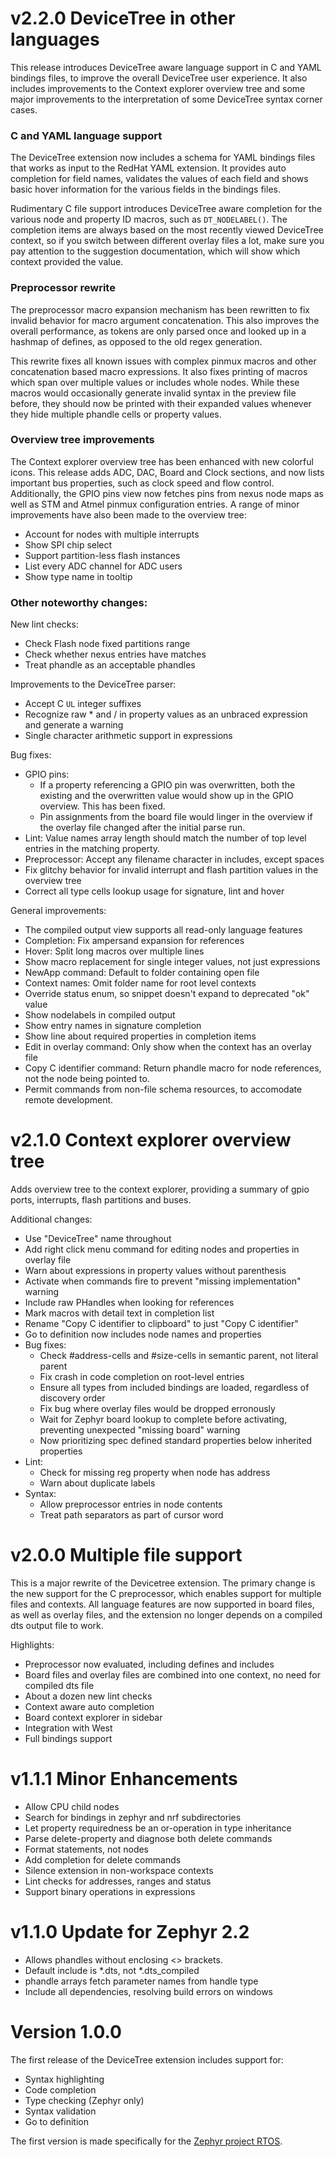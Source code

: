 # v2.2.0 DeviceTree in other languages

This release introduces DeviceTree aware language support in C and YAML bindings files, to improve the overall DeviceTree user experience. It also includes improvements to the Context explorer overview tree and some major improvements to the interpretation of some DeviceTree syntax corner cases.

### C and YAML language support

The DeviceTree extension now includes a schema for YAML bindings files that works as input to the RedHat YAML extension. It provides auto completion for field names, validates the values of each field and shows basic hover information for the various fields in the bindings files.

Rudimentary C file support introduces DeviceTree aware completion for the various node and property ID macros, such as `DT_NODELABEL()`. The completion items are always based on the most recently viewed DeviceTree context, so if you switch between different overlay files a lot, make sure you pay attention to the suggestion documentation, which will show which context provided the value.

### Preprocessor rewrite

The preprocessor macro expansion mechanism has been rewritten to fix invalid behavior for macro argument concatenation. This also improves the overall performance, as tokens are only parsed once and looked up in a hashmap of defines, as opposed to the old regex generation.

This rewrite fixes all known issues with complex pinmux macros and other concatenation based macro expressions. It also fixes printing of macros which span over multiple values or includes whole nodes. While these macros would occasionally generate invalid syntax in the preview file before, they should now be printed with their expanded values whenever they hide multiple phandle cells or property values.

### Overview tree improvements

The Context explorer overview tree has been enhanced with new colorful icons. This release adds ADC, DAC, Board and Clock sections, and now lists important bus properties, such as clock speed and flow control. Additionally, the GPIO pins view now fetches pins from nexus node maps as well as STM and Atmel pinmux configuration entries. A range of minor improvements have also been made to the overview tree:
- Account for nodes with multiple interrupts
- Show SPI chip select
- Support partition-less flash instances
- List every ADC channel for ADC users
- Show type name in tooltip

### Other noteworthy changes:

New lint checks:
- Check Flash node fixed partitions range
- Check whether nexus entries have matches
- Treat phandle as an acceptable phandles

Improvements to the DeviceTree parser:
- Accept C `UL` integer suffixes
- Recognize raw * and / in property values as an unbraced expression and generate a warning
- Single character arithmetic support in expressions

Bug fixes:
- GPIO pins:
  - If a property referencing a GPIO pin was overwritten, both the existing and the overwritten value would show up in the GPIO overview. This has been fixed.
  - Pin assignments from the board file would linger in the overview if the overlay file changed after the initial parse run.
- Lint: Value names array length should match the number of top level entries in the matching property.
- Preprocessor: Accept any filename character in includes, except spaces
- Fix glitchy behavior for invalid interrupt and flash partition values in the overview tree
- Correct all type cells lookup usage for signature, lint and hover

General improvements:
- The compiled output view supports all read-only language features
- Completion: Fix ampersand expansion for references
- Hover: Split long macros over multiple lines
- Show macro replacement for single integer values, not just expressions
- NewApp command: Default to folder containing open file
- Context names: Omit folder name for root level contexts
- Override status enum, so snippet doesn't expand to deprecated "ok" value
- Show nodelabels in compiled output
- Show entry names in signature completion
- Show line about required properties in completion items
- Edit in overlay command: Only show when the context has an overlay file
- Copy C identifier command: Return phandle macro for node references, not the node being pointed to.
- Permit commands from non-file schema resources, to accomodate remote development.

# v2.1.0 Context explorer overview tree

Adds overview tree to the context explorer, providing a summary of gpio ports, interrupts, flash partitions and buses.

Additional changes:
- Use "DeviceTree" name throughout
- Add right click menu command for editing nodes and properties in overlay file
- Warn about expressions in property values without parenthesis
- Activate when commands fire to prevent "missing implementation" warning
- Include raw PHandles when looking for references
- Mark macros with detail text in completion list
- Rename "Copy C identifier to clipboard" to just "Copy C identifier"
- Go to definition now includes node names and properties
- Bug fixes:
  - Check #address-cells and #size-cells in semantic parent, not literal parent
  - Fix crash in code completion on root-level entries
  - Ensure all types from included bindings are loaded, regardless of discovery order
  - Fix bug where overlay files would be dropped erronously
  - Wait for Zephyr board lookup to complete before activating, preventing unexpected "missing board" warning
  - Now prioritizing spec defined standard properties below inherited properties
- Lint:
  - Check for missing reg property when node has address
  - Warn about duplicate labels
- Syntax:
  - Allow preprocessor entries in node contents
  - Treat path separators as part of cursor word

# v2.0.0 Multiple file support

This is a major rewrite of the Devicetree extension.
The primary change is the new support for the C preprocessor, which enables support for multiple files and contexts.
All language features are now supported in board files, as well as overlay files, and the extension no longer depends on a compiled dts output file to work.

Highlights:
- Preprocessor now evaluated, including defines and includes
- Board files and overlay files are combined into one context, no need for compiled dts file
- About a dozen new lint checks
- Context aware auto completion
- Board context explorer in sidebar
- Integration with West
- Full bindings support

# v1.1.1 Minor Enhancements

- Allow CPU child nodes
- Search for bindings in zephyr and nrf subdirectories
- Let property requiredness be an or-operation in type inheritance
- Parse delete-property and diagnose both delete commands
- Format statements, not nodes
- Add completion for delete commands
- Silence extension in non-workspace contexts
- Lint checks for addresses, ranges and status
- Support binary operations in expressions

# v1.1.0 Update for Zephyr 2.2

- Allows phandles without enclosing <> brackets.
- Default include is *.dts, not *.dts_compiled
- phandle arrays fetch parameter names from handle type
- Include all dependencies, resolving build errors on windows

# Version 1.0.0

The first release of the DeviceTree extension includes support for:
- Syntax highlighting
- Code completion
- Type checking (Zephyr only)
- Syntax validation
- Go to definition

The first version is made specifically for the [Zephyr project RTOS](https://www.zephyrproject.org/).